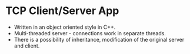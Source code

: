 # TCP Client/Server App
- Written in an object oriented style in C++.
- Multi-threaded server - connections work in separate threads.
- There is a possibility of inheritance, modification of the original server and client.
